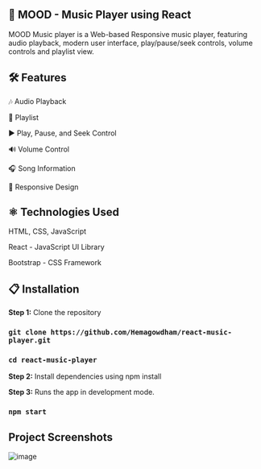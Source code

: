 ## 🎵 MOOD - Music Player using React

MOOD Music player is a Web-based Responsive music player, featuring audio playback, modern user interface, play/pause/seek controls, volume controls and playlist view. 

## 🛠 Features

🎶 Audio Playback

📜 Playlist

▶️ Play, Pause, and Seek Control

🔊 Volume Control

🎧 Song Information

🎨 Responsive Design

## ⚛️ Technologies Used

HTML, CSS, JavaScript

React - JavaScript UI Library

Bootstrap - CSS Framework

## 📋 Installation

**Step 1:** Clone the repository

### `git clone https://github.com/Hemagowdham/react-music-player.git`

### `cd react-music-player`

**Step 2:** Install dependencies using npm install

**Step 3:** Runs the app in development mode.

### `npm start`

## Project Screenshots

![image](https://github.com/user-attachments/assets/7f1da93e-93b4-44e1-94bf-0dcd341f4ac7)
